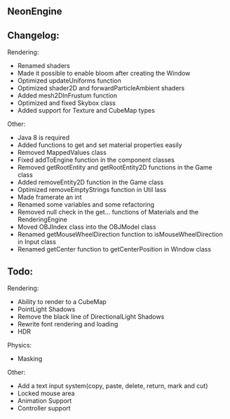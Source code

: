 ## NeonEngine

## Changelog:

Rendering:
- Renamed shaders
- Made it possible to enable bloom after creating the Window
- Optimized updateUniforms function
- Optimized shader2D and forwardParticleAmbient shaders
- Added mesh2DInFrustum function
- Optimized and fixed Skybox class
- Added support for Texture and CubeMap types

Other:
- Java 8 is required
- Added functions to get and set material properties easily
- Removed MappedValues class
- Fixed addToEngine function in the component classes
- Removed getRootEntity and getRootEntity2D functions in the Game class
- Added removeEntity2D function in the Game class
- Optimized removeEmptyStrings function in Util lass
- Made framerate an int
- Renamed some variables and some refactoring
- Removed null check in the get... functions of Materials and the RenderingEngine
- Moved OBJIndex class into the OBJModel class
- Renamed getMouseWheelDirection function to isMouseWheelDirection in Input class
- Renamed getCenter function to getCenterPosition in Window class

## Todo:

Rendering:
- Ability to render to a CubeMap
- PointLight Shadows
- Remove the black line of DirectionalLight Shadows
- Rewrite font rendering and loading
- HDR

Physics:
- Masking

Other:
- Add a text input system(copy, paste, delete, return, mark and cut)
- Locked mouse area
- Animation Support
- Controller support

